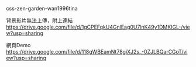 css-zen-garden-wan1996tina

背景影片無法上傳，附上連結
https://drive.google.com/file/d/1gCPEFqkU4GnlEag0U7lnK49y1DMKIGL-/view?usp=sharing

網頁Demo
https://drive.google.com/file/d/118gWBEamNt78giXJ2s_-0ZJLBQarCGoT/view?usp=sharing
